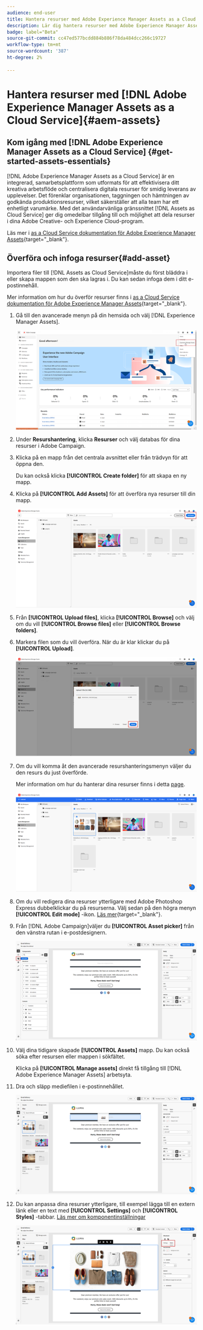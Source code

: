 ```yaml
---
audience: end-user
title: Hantera resurser med Adobe Experience Manager Assets as a Cloud Service
description: Lär dig hantera resurser med Adobe Experience Manager Assets as a Cloud Service
badge: label="Beta"
source-git-commit: cc47ed577bcdd884b886f78da484dcc266c19727
workflow-type: tm+mt
source-wordcount: '387'
ht-degree: 2%

---
```


# Hantera resurser med [!DNL Adobe Experience Manager Assets as a Cloud Service]{#aem-assets}

## Kom igång med [!DNL Adobe Experience Manager Assets as a Cloud Service] {#get-started-assets-essentials}

[!DNL Adobe Experience Manager Assets as a Cloud Service] är en integrerad, samarbetsplattform som utformats för att effektivisera ditt kreativa arbetsflöde och centralisera digitala resurser för smidig leverans av upplevelser. Det förenklar organisationen, taggningen och hämtningen av godkända produktionsresurser, vilket säkerställer att alla team har ett enhetligt varumärke. Med det användarvänliga gränssnittet [!DNL Assets as Cloud Service] ger dig omedelbar tillgång till och möjlighet att dela resurser i dina Adobe Creative- och Experience Cloud-program.

Läs mer i [as a Cloud Service dokumentation för Adobe Experience Manager Assets](https://experienceleague.adobe.com/docs/experience-manager-cloud-service/content/assets/home.html){target="_blank"}.

## Överföra och infoga resurser{#add-asset}

Importera filer till [!DNL Assets as Cloud Service]måste du först bläddra i eller skapa mappen som den ska lagras i. Du kan sedan infoga dem i ditt e-postinnehåll.

Mer information om hur du överför resurser finns i [as a Cloud Service dokumentation för Adobe Experience Manager Assets](https://experienceleague.adobe.com/docs/experience-manager-cloud-service/content/assets/assets-view/add-delete-assets-view.html){target="_blank"}.

1. Gå till den avancerade menyn på din hemsida och välj [!DNL Experience Manager Assets].

   ![](assets/assets_1.png)

1. Under **Resurshantering**, klicka **Resurser** och välj databas för dina resurser i Adobe Campaign.

1. Klicka på en mapp från det centrala avsnittet eller från trädvyn för att öppna den.

   Du kan också klicka **[!UICONTROL Create folder]** för att skapa en ny mapp.

1. Klicka på **[!UICONTROL Add Assets]** för att överföra nya resurser till din mapp.

   ![](assets/assets_2.png)

1. Från **[!UICONTROL Upload files]**, klicka **[!UICONTROL Browse]** och välj om du vill **[!UICONTROL Browse files]** eller **[!UICONTROL Browse folders]**.

1. Markera filen som du vill överföra. När du är klar klickar du på **[!UICONTROL Upload]**.

   ![](assets/assets_3.png)

1. Om du vill komma åt den avancerade resurshanteringsmenyn väljer du den resurs du just överförde.

   Mer information om hur du hanterar dina resurser finns i detta [page](https://experienceleague.adobe.com/docs/experience-manager-cloud-service/content/assets/assets-view/manage-organize-assets-view.html).

   ![](assets/assets_4.png)

1. Om du vill redigera dina resurser ytterligare med Adobe Photoshop Express dubbelklickar du på resurserna. Välj sedan på den högra menyn **[!UICONTROL Edit mode]** -ikon. [Läs mer](https://experienceleague.adobe.com/docs/experience-manager-cloud-service/content/assets/assets-view/edit-images-assets-view.html#edit-using-express){target="_blank"}.

1. Från [!DNL Adobe Campaign]väljer du **[!UICONTROL Asset picker]** från den vänstra rutan i e-postdesignern.

   ![](assets/assets_6.png)

1. Välj dina tidigare skapade **[!UICONTROL Assets]** mapp. Du kan också söka efter resursen eller mappen i sökfältet.

   Klicka på  **[!UICONTROL Manage assets]** direkt få tillgång till [!DNL Adobe Experience Manager Assets] arbetsyta.

1. Dra och släpp mediefilen i e-postinnehållet.

   ![](assets/assets_5.png)

1. Du kan anpassa dina resurser ytterligare, till exempel lägga till en extern länk eller en text med **[!UICONTROL Settings]** och **[!UICONTROL Styles]** -tabbar. [Läs mer om komponentinställningar](../content/content-components.md)

   ![](assets/assets_7.png)
